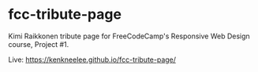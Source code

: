 # fcc-tribute-page
Kimi Raikkonen tribute page for FreeCodeCamp's Responsive Web Design course, Project #1.

Live: https://kenkneelee.github.io/fcc-tribute-page/
